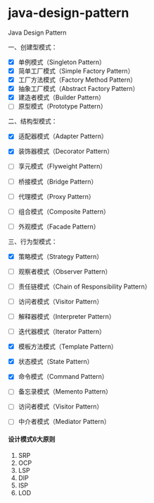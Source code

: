 # java-design-pattern
Java Design Pattern

一、创建型模式：
- [x] 单例模式（Singleton Pattern）
- [x] 简单工厂模式（Simple Factory Pattern）
- [x] 工厂方法模式（Factory Method Pattern）
- [x] 抽象工厂模式（Abstract Factory Pattern）
- [x] 建造者模式（Builder Pattern）
- [ ] 原型模式（Prototype Pattern）

二、结构型模式：
- [x] 适配器模式（Adapter Pattern）
- [x] 装饰器模式（Decorator Pattern）
- [ ] 享元模式（Flyweight Pattern）
- [ ] 桥接模式（Bridge Pattern）
- [ ] 代理模式（Proxy Pattern）
- [ ] 组合模式（Composite Pattern）
- [ ] 外观模式（Facade Pattern）


三、行为型模式：
- [x] 策略模式（Strategy Pattern）
- [ ] 观察者模式（Observer Pattern）
- [ ] 责任链模式（Chain of Responsibility Pattern）
- [ ] 访问者模式（Visitor Pattern）
- [ ] 解释器模式（Interpreter Pattern）
- [ ] 迭代器模式（Iterator Pattern）
- [x] 模板方法模式（Template Pattern）
- [x] 状态模式（State Pattern）
- [x] 命令模式（Command Pattern）
- [ ] 备忘录模式（Memento Pattern）
- [ ] 访问者模式（Visitor Pattern）
- [ ] 中介者模式（Mediator Pattern）


#### 设计模式6大原则
1. SRP
2. OCP
3. LSP
4. DIP
5. ISP
6. LOD